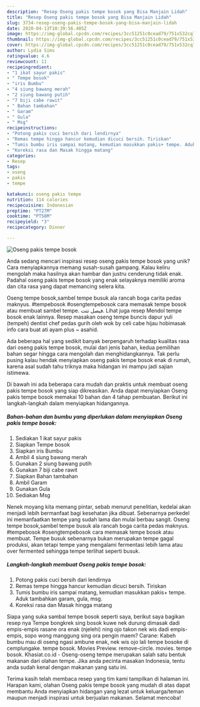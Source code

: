 ```yaml
---
description: "Resep Oseng pakis tempe bosok yang Bisa Manjain Lidah"
title: "Resep Oseng pakis tempe bosok yang Bisa Manjain Lidah"
slug: 3734-resep-oseng-pakis-tempe-bosok-yang-bisa-manjain-lidah
date: 2020-04-13T10:39:56.405Z
image: https://img-global.cpcdn.com/recipes/3cc51251c0cead79/751x532cq70/oseng-pakis-tempe-bosok-foto-resep-utama.jpg
thumbnail: https://img-global.cpcdn.com/recipes/3cc51251c0cead79/751x532cq70/oseng-pakis-tempe-bosok-foto-resep-utama.jpg
cover: https://img-global.cpcdn.com/recipes/3cc51251c0cead79/751x532cq70/oseng-pakis-tempe-bosok-foto-resep-utama.jpg
author: Lydia Sims
ratingvalue: 4.6
reviewcount: 11
recipeingredient:
- "1 ikat sayur pakis"
- " Tempe bosok"
- "iris Bumbu"
- "4 siung bawang merah"
- "2 siung bawang putih"
- "7 biji cabe rawit"
- " Bahan tambahan"
- " Garam"
- " Gula"
- " Msg"
recipeinstructions:
- "Potong pakis cuci bersih dari lendirnya"
- "Remas tempe hingga hancur kemudian dicuci bersih. Tiriskan"
- "Tumis bumbu iris sampai matang, kemudian masukkan pakis+ tempe. Aduk tambahkan garam, gula, msg."
- "Koreksi rasa dan Masak hingga matang"
categories:
- Resep
tags:
- oseng
- pakis
- tempe

katakunci: oseng pakis tempe 
nutrition: 114 calories
recipecuisine: Indonesian
preptime: "PT27M"
cooktime: "PT58M"
recipeyield: "3"
recipecategory: Dinner

---
```



![Oseng pakis tempe bosok](https://img-global.cpcdn.com/recipes/3cc51251c0cead79/751x532cq70/oseng-pakis-tempe-bosok-foto-resep-utama.jpg)

Anda sedang mencari inspirasi resep oseng pakis tempe bosok yang unik? Cara menyiapkannya memang susah-susah gampang. Kalau keliru mengolah maka hasilnya akan hambar dan justru cenderung tidak enak. Padahal oseng pakis tempe bosok yang enak selayaknya memiliki aroma dan cita rasa yang dapat memancing selera kita.

Oseng tempe bosok,sambel tempe busuk ala rancah boga carita pedas maknyus. #tempebosok #osengtempebosok cara memasak tempe bosok atau membuat sambel tempe. فيصل تتت. Lihat juga resep Mendol tempe bosok enak lainnya. Resep masakan oseng tempe buncis dapur yuli (tempeh) dentist chef pedas gurih oleh wok by celi cabe hijau hobimasak info cara buat ati ayam plus ~ asahid.

Ada beberapa hal yang sedikit banyak berpengaruh terhadap kualitas rasa dari oseng pakis tempe bosok, mulai dari jenis bahan, kedua pemilihan bahan segar hingga cara mengolah dan menghidangkannya. Tak perlu pusing kalau hendak menyiapkan oseng pakis tempe bosok enak di rumah, karena asal sudah tahu triknya maka hidangan ini mampu jadi sajian istimewa.


Di bawah ini ada beberapa cara mudah dan praktis untuk membuat oseng pakis tempe bosok yang siap dikreasikan. Anda dapat menyiapkan Oseng pakis tempe bosok memakai 10 bahan dan 4 tahap pembuatan. Berikut ini langkah-langkah dalam menyiapkan hidangannya.

<!--inarticleads1-->

##### Bahan-bahan dan bumbu yang diperlukan dalam menyiapkan Oseng pakis tempe bosok:

1. Sediakan 1 ikat sayur pakis
1. Siapkan  Tempe bosok
1. Siapkan iris Bumbu
1. Ambil 4 siung bawang merah
1. Gunakan 2 siung bawang putih
1. Gunakan 7 biji cabe rawit
1. Siapkan  Bahan tambahan
1. Ambil  Garam
1. Gunakan  Gula
1. Sediakan  Msg


Nenek moyang kita memang pintar, sebab menurut penelitian, kedelai akan menjadi lebih bermanfaat bagi kesehatan jika dibuat. Sebenarnya perkedel ini memanfaatkan tempe yang sudah lama dan mulai berbau sangit. Oseng tempe bosok,sambel tempe busuk ala rancah boga carita pedas maknyus. #tempebosok #osengtempebosok cara memasak tempe bosok atau membuat. Tempe busuk sebenarnya bukan merupakan tempe gagal produksi, akan tetapi tempe yang mengalami fermentasi lebih lama atau over fermented sehingga tempe terlihat seperti busuk. 

<!--inarticleads2-->

##### Langkah-langkah membuat Oseng pakis tempe bosok:

1. Potong pakis cuci bersih dari lendirnya
1. Remas tempe hingga hancur kemudian dicuci bersih. Tiriskan
1. Tumis bumbu iris sampai matang, kemudian masukkan pakis+ tempe. Aduk tambahkan garam, gula, msg.
1. Koreksi rasa dan Masak hingga matang


Siapa yang suka sambal tempe bosok seperti saya, berikut saya bagikan resep nya  Tempe bongkrek sing bosok kuwe nek durung dimasak dadi empis-empis rasane ora enak (njelehi) ning ojo takon nek wis dadi empis-empis, sopo wong manggung sing ora pengin maem? Carane: Kabeh bumbu mau di oseng ngasi ambune enak, nek wis ojo lali tempe bosoke di cemplungake. tempe bosok. Movies Preview. remove-circle. movies. tempe bosok. Khasiat.co.id - Oseng-oseng tempe merupakan salah satu bentuk makanan dari olahan tempe. Jika anda pecinta masakan Indonesia, tentu anda sudah kenal dengan makanan yang satu ini. 

Terima kasih telah membaca resep yang tim kami tampilkan di halaman ini. Harapan kami, olahan Oseng pakis tempe bosok yang mudah di atas dapat membantu Anda menyiapkan hidangan yang lezat untuk keluarga/teman maupun menjadi inspirasi untuk berjualan makanan. Selamat mencoba!
